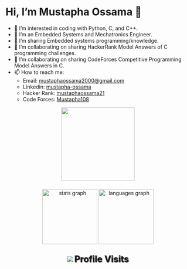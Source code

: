 # Hi, I’m Mustapha Ossama 👋 
 
- 👀 I’m interested in coding with Python, C, and C++.
- 🌱 I’m an Embedded Systems and Mechatronics Engineer.  
- 💞️ I’m sharing Embedded systems programming/knowledge.
- 💞️ I’m collaborating on sharing HackerRank Model Answers of C programming challenges.
- 💞️ I’m collaborating on sharing CodeForces Competitive Programming Model Answers in C.
- 📫 How to reach me:
  - Email: mustaphaossama2000@gmail.com
  - Linkedin: [mustapha-ossama](https://www.linkedin.com/in/mustapha-ossama-21aa72219/)
  - Hacker Rank: [mustaphaossama21](https://www.hackerrank.com/mustaphaossama21)
  - Code Forces: [Mustapha108](https://codeforces.com/profile/Mustapha108)
     
<div align="center">
  <img height="200" src=""  />
</div>

###
 
<div align="center">
  <img src="https://github-readme-stats.vercel.app/api?username=muossama&hide_title=false&hide_rank=false&show_icons=true&include_all_commits=true&count_private=true&disable_animations=false&theme=dracula&locale=en&hide_border=false&order=1" height="150" alt="stats graph"  />
  <img src="https://github-readme-stats.vercel.app/api/top-langs?username=muossama&locale=en&hide_title=false&layout=compact&card_width=320&langs_count=5&theme=dracula&hide_border=false&order=2" height="150" alt="languages graph"  />
</div>

###

<div align="center">
  <img src="https://profile-counter.glitch.me/muossama/count.svg?"  />
  <span style="font-size: 24px; font-weight: bold; text-shadow: 1px 1px 2px #000000;">Profile Visits</span>
</div>
